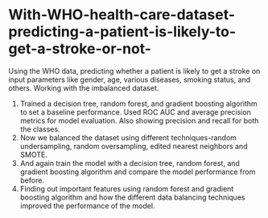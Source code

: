 # With-WHO-health-care-dataset-predicting-a-patient-is-likely-to-get-a-stroke-or-not-
Using the WHO data, predicting whether a patient is likely to get a stroke on input parameters like gender, age, various diseases, smoking status, and others.
Working with the imbalanced dataset.
1. Trained a decision tree, random forest, and gradient boosting algorithm to set a baseline performance. Used ROC AUC and average precision metrics for model evaluation. Also showing precision and recall for both the classes. 
2. Now we balanced the dataset using different techniques-random undersampling, random oversampling, edited nearest neighbors and SMOTE. 
3. And again train the model with a decision tree, random forest, and gradient boosting algorithm and compare the model performance from before.
4. Finding out important features using random forest and gradient boosting algorithm and how the different data balancing techniques improved the performance of the model.
